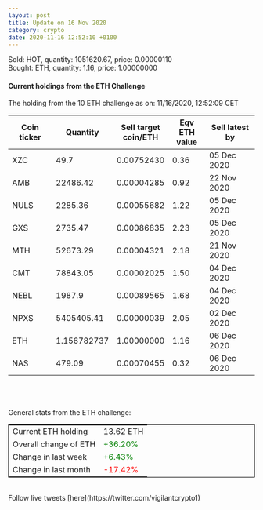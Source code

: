 ```yaml
---
layout: post
title: Update on 16 Nov 2020
category: crypto
date: 2020-11-16 12:52:10 +0100
---
```

<!-- Global site tag (gtag.js) - Google Analytics -->
<script async src="https://www.googletagmanager.com/gtag/js?id=UA-103831149-5"></script>
<script>
  window.dataLayer = window.dataLayer || [];
  function gtag(){dataLayer.push(arguments);}
  gtag('js', new Date());

  gtag('config', 'UA-103831149-5');
</script>
Sold: HOT, quantity:   1051620.67, price:   0.00000110<br>Bought: ETH, quantity:         1.16, price:   1.00000000<br>

#### Current holdings from the ETH Challenge

The holding from the 10 ETH challenge as on: 11/16/2020, 12:52:09 CET

|Coin ticker|Quantity|Sell target<br>coin/ETH|Eqv ETH<br>value|Sell latest by|
|-----------|--------|-----------|-----------|--------------|
XZC|49.7|  0.00752430|0.36|05 Dec 2020|
AMB|22486.42|  0.00004285|0.92|22 Nov 2020|
NULS|2285.36|  0.00055682|1.22|05 Dec 2020|
GXS|2735.47|  0.00086835|2.23|05 Dec 2020|
MTH|52673.29|  0.00004321|2.18|21 Nov 2020|
CMT|78843.05|  0.00002025|1.50|04 Dec 2020|
NEBL|1987.9|  0.00089565|1.68|04 Dec 2020|
NPXS|5405405.41|  0.00000039|2.05|02 Dec 2020|
ETH|1.156782737|  1.00000000|1.16|06 Dec 2020|
NAS|479.09|  0.00070455|0.32|06 Dec 2020|

<br>
<br>
<br>
General stats from the ETH challenge:

<table style="border:1px solid black;margin-left:auto;margin-right:auto;">
	<tbody>
	<tr>
		<td>Current ETH holding</td>
		<td>     13.62 ETH</td>
	</tr>
	<tr>
		<td>Overall change of ETH</td>
		<td><font color="green">+36.20%</font></td>
	</tr>
	<tr>
		<td>Change in last week</td>
		<td><font color="green">+6.43%</font></td>
	</tr>
	<tr>
		<td>Change in last month</td>
		<td><font color="red">-17.42%</font></td>
	</tr>
	</tbody>
</table>

<br>
Follow live tweets [here](https://twitter.com/vigilantcrypto1)
<br>
<br>